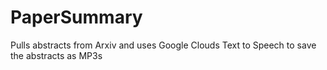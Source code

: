 # PaperSummary
Pulls abstracts from Arxiv and uses Google Clouds Text to Speech to save the abstracts as MP3s
